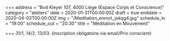 +++
address = "Bvd Kleyer 107, 4000 Liège (Espace Corps et Conscience)"
category = "ateliers"
date = 2020-01-31T00:00:00Z
draft = true
enddate = 2020-04-03T00:00:00Z
img = "/Meditation_enmvt_jokqg4.jpg"
schedule_in = "19:00"
schedule_out = "20:30"
title = "Méditation en Mouvement"

+++
31/1, 14/2, 13/03. (inscription obligatoire via email/Prix conscient)